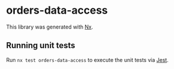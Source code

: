 # orders-data-access

This library was generated with [Nx](https://nx.dev).

## Running unit tests

Run `nx test orders-data-access` to execute the unit tests via [Jest](https://jestjs.io).
